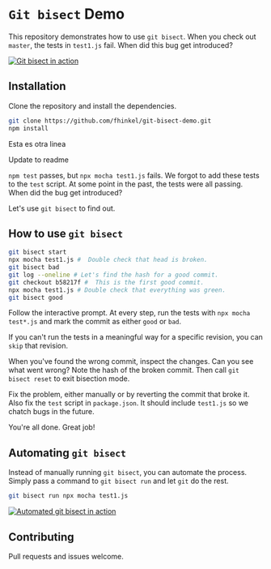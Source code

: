 # `Git bisect` Demo

This repository demonstrates how to use `git bisect`.
When you check out `master`, the tests in `test1.js` fail.
When did this bug get introduced?

[![Git bisect in action](https://i.imgur.com/LgvSeV6.png)](https://youtu.be/dfDBNcYRKcE 'manual git bisect')

## Installation

Clone the repository and install the dependencies.

```bash
git clone https://github.com/fhinkel/git-bisect-demo.git
npm install
```

Esta es otra linea

Update to readme

`npm test` passes, but `npx mocha test1.js` fails. We forgot to
add these tests to the `test` script. At some point in the
past, the tests were all passing. When did the bug get introduced?

Let's use `git bisect` to find out.

## How to use `git bisect`

```bash
git bisect start
npx mocha test1.js #  Double check that head is broken.
git bisect bad
git log --oneline # Let's find the hash for a good commit.
git checkout b58217f #  This is the first good commit.
npx mocha test1.js # Double check that everything was green.
git bisect good
```

Follow the interactive prompt. At every step, run the tests with `npx mocha test*.js` and mark the commit as either `good` or `bad`.

If you can't run the tests in a meaningful way for a specific revision, you can `skip` that revision.

When you've found the wrong commit, inspect the changes. Can you
see what went wrong? Note the hash of the broken commit. Then
call `git bisect reset` to exit bisection mode.

Fix the problem, either manually or by reverting the commit that broke it.
Also fix the `test` script in `package.json`. It should include `test1.js`
so we chatch bugs in the future.

You're all done. Great job!

## Automating `git bisect`

Instead of manually running `git bisect`, you can automate the process. Simply
pass a command to `git bisect run` and let `git` do the rest.

```bash
git bisect run npx mocha test1.js
```

[![Automated git bisect in action](https://i.imgur.com/WtVUh12.png)](https://www.youtube.com/watch?v=pFavI1XgxYs 'automate git bisect')

## Contributing

Pull requests and issues welcome.

